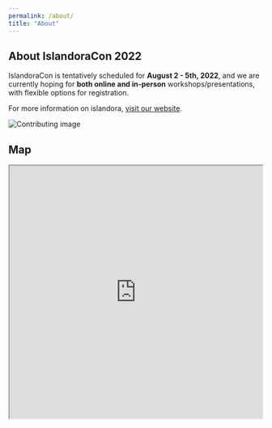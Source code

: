 ```yaml
---
permalink: /about/
title: "About"
---
```


## About IslandoraCon 2022 

IslandoraCon is tentatively scheduled for **August 2 - 5th, 2022**, and we are currently hoping for **both online and in-person** workshops/presentations, with flexible options for registration.

For more information on islandora, [visit our website](https://www.islandora.ca/).

![Contributing image](https://assets.website-files.com/618eb1b213a102afa83e260d/6217e045ee23bb69a002e474_Contribute.svg)

## Map

<iframe src="https://www.google.com/maps/d/u/0/embed?mid=1L9NxsGf_lu3S4Fdl5ONZWe9A9b5NUH8d&ehbc=2E312F" width="500" height="500"></iframe>